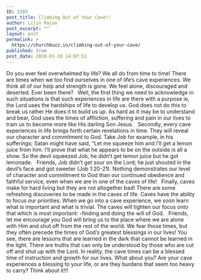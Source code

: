 ```yaml
---
ID: 1285
post_title: Climbing Out of Your Cave!!
author: Lijin Rajan
post_excerpt: ""
layout: post
permalink: >
  https://churchbuzz.in/climbing-out-of-your-cave/
published: true
post_date: 2018-01-18 14:07:51
---
```

Do you ever feel overwhelmed by life? We all do from time to time! There are times when we too find ourselves in one of life’s cave experiences.  We think all of our help and strength is gone.  We feel alone, discouraged and deserted.  Ever been there?
&nbsp;
Well, the first thing we need to acknowledge in such situations is that such experiences in life are there with a purpose ie, the Lord uses the hardships of life to develop us.  God does not do this to break us rather He does it to build us up.  As hard as it may be to understand and bear, God uses the times of affliction, suffering and pain in our lives to train us to become more like His darling Son Jesus.
&nbsp;
Secondly, every cave experiences in life brings forth certain revelations in time. They will reveal our character and commitment to God. Take Job for example, in his sufferings; Satan might have said, “Let me squeeze him and I’ll get a lemon juice from him. I’ll prove that what he appears to be on the outside is all a show. So the devil squeezed Job, he didn’t get lemon juice but he got lemonade.
&nbsp;
Friends, Job didn’t get sour on the Lord; he just shouted in the devil’s face and got sweeter (Job 1:20-21). Nothing demonstrates our level of character and commitment to God than our continued obedience and faithful service, even when we are in one of the caves of life!
&nbsp;
Finally, caves make for hard living but they are not altogether bad! There are some refreshing discoveries to be made in the caves of life. Caves have the ability to focus our priorities. When we go into a cave experience, we soon learn what is important and what is trivial. The caves will tighten our focus onto that which is most important: -finding and doing the will of God.
&nbsp;
Friends, let me encourage you God will bring us to the place where we are alone with Him and shut off from the rest of the world.  We fear those times, but they often precede the times of God’s greatest blessings in our lives! You see, there are lessons that are learned in the dark that cannot be learned in the light.  There are truths that can only be understood by those who are cut off and shut up with the Lord. In reality, the cave times can be a blessed time of instruction and growth for our lives. What about you?  Are your cave experiences a blessing to your life, or are they burdens that seem too heavy to carry? Think about it!!!